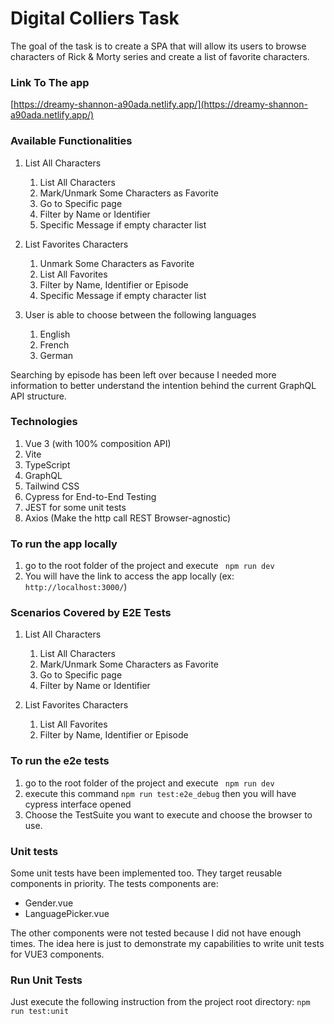 # Digital Colliers Task

The goal of the task is to create a SPA that will allow its users to browse characters of
Rick & Morty series and create a list of favorite characters.

###  Link To The app
[https://dreamy-shannon-a90ada.netlify.app/](https://dreamy-shannon-a90ada.netlify.app/)

### Available Functionalities
1. List All Characters
    1. List All Characters 
    2. Mark/Unmark Some Characters as Favorite
    3. Go to Specific page 
    4. Filter by Name or Identifier
    5. Specific Message if empty character list

2. List Favorites Characters
    1. Unmark Some Characters as Favorite
    2. List All Favorites
    3. Filter by Name, Identifier or Episode 
    5. Specific Message if empty character list

3. User is able to choose between the following languages 
    1. English
    2. French
    3. German

Searching by episode has been left over because I needed more information to better understand the intention 
behind the current GraphQL API structure.    
    
###  Technologies
1. Vue 3 (with 100% composition API)
2. Vite
3. TypeScript
4. GraphQL
5. Tailwind CSS
6. Cypress for End-to-End Testing   
7. JEST for some unit tests
8. Axios (Make the http call REST Browser-agnostic)


### To run the app locally

1. go to the root folder of the project and execute ` npm run dev`
2. You will have the link to access the app locally (ex: `http://localhost:3000/`)

### Scenarios Covered by E2E Tests
1. List All Characters
    1. List All Characters
    2. Mark/Unmark Some Characters as Favorite
    3. Go to Specific page
    4. Filter by Name or Identifier    

2. List Favorites Characters
    1. List All Favorites
    2. Filter by Name, Identifier or Episode

### To run the e2e tests
1. go to the root folder of the project and execute ` npm run dev`
2. execute this command `npm run test:e2e_debug` then you will have cypress interface opened
3. Choose the TestSuite you want to execute and choose the browser to use.

### Unit tests
Some unit tests have been implemented too. They target reusable components in priority.
The tests components are:
- Gender.vue
- LanguagePicker.vue

The other components were not tested because I did not have enough times. The idea here is just to demonstrate 
my capabilities to write unit tests for VUE3 components.

### Run Unit Tests
Just execute the following instruction from the project root directory: `npm run test:unit`